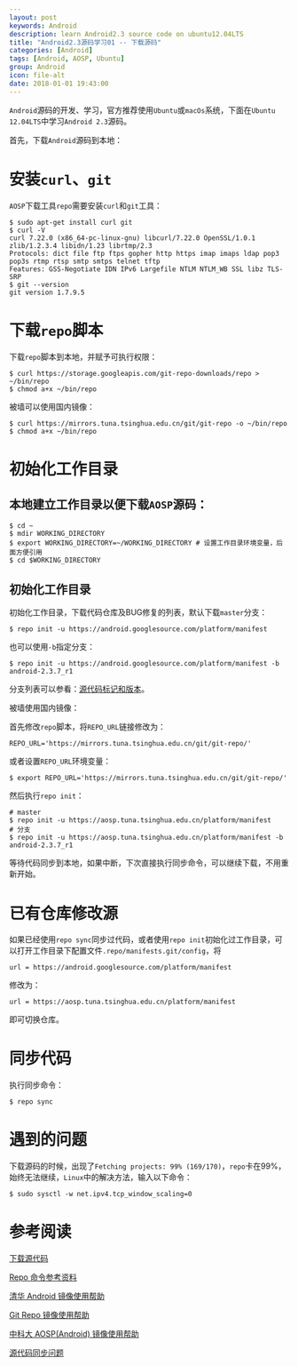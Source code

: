 ```yaml
---
layout: post
keywords: Android
description: learn Android2.3 source code on ubuntu12.04LTS
title: "Android2.3源码学习01 -- 下载源码"
categories: [Android]
tags: [Android, AOSP, Ubuntu]
group: Android
icon: file-alt
date: 2018-01-01 19:43:00
---
```


`Android`源码的开发、学习，官方推荐使用`Ubuntu`或`macOs`系统，下面在`Ubuntu 12.04LTS`中学习`Android 2.3`源码。

首先，下载`Android`源码到本地：

# 安装`curl`、`git`

`AOSP`下载工具`repo`需要安装`curl`和`git`工具：

    $ sudo apt-get install curl git
    $ curl -V
    curl 7.22.0 (x86_64-pc-linux-gnu) libcurl/7.22.0 OpenSSL/1.0.1 zlib/1.2.3.4 libidn/1.23 librtmp/2.3
    Protocols: dict file ftp ftps gopher http https imap imaps ldap pop3 pop3s rtmp rtsp smtp smtps telnet tftp
    Features: GSS-Negotiate IDN IPv6 Largefile NTLM NTLM_WB SSL libz TLS-SRP
    $ git --version
    git version 1.7.9.5

<!--excerpt-->

# 下载`repo`脚本

下载`repo`脚本到本地，并赋予可执行权限：

    $ curl https://storage.googleapis.com/git-repo-downloads/repo > ~/bin/repo
    $ chmod a+x ~/bin/repo

被墙可以使用国内镜像：

    $ curl https://mirrors.tuna.tsinghua.edu.cn/git/git-repo -o ~/bin/repo
    $ chmod a+x ~/bin/repo

# 初始化工作目录

## 本地建立工作目录以便下载`AOSP`源码：

    $ cd ~
    $ mdir WORKING_DIRECTORY
    $ export WORKING_DIRECTORY=~/WORKING_DIRECTORY # 设置工作目录环境变量，后面方便引用
    $ cd $WORKING_DIRECTORY

## 初始化工作目录

初始化工作目录，下载代码仓库及BUG修复的列表，默认下载`master`分支：

    $ repo init -u https://android.googlesource.com/platform/manifest

也可以使用`-b`指定分支：

    $ repo init -u https://android.googlesource.com/platform/manifest -b android-2.3.7_r1

分支列表可以参看：[源代码标记和版本](https://source.android.com/source/build-numbers.html#source-code-tags-and-builds)。

被墙使用国内镜像：

首先修改`repo`脚本，将`REPO_URL`链接修改为：

    REPO_URL='https://mirrors.tuna.tsinghua.edu.cn/git/git-repo/'

或者设置`REPO_URL`环境变量：

    $ export REPO_URL='https://mirrors.tuna.tsinghua.edu.cn/git/git-repo/'

然后执行`repo init`：

    # master
    $ repo init -u https://aosp.tuna.tsinghua.edu.cn/platform/manifest
    # 分支
    $ repo init -u https://aosp.tuna.tsinghua.edu.cn/platform/manifest -b android-2.3.7_r1

等待代码同步到本地，如果中断，下次直接执行同步命令，可以继续下载，不用重新开始。

# 已有仓库修改源

如果已经使用`repo sync`同步过代码，或者使用`repo init`初始化过工作目录，可以打开工作目录下配置文件`.repo/manifests.git/config`，将

    url = https://android.googlesource.com/platform/manifest

修改为：

    url = https://aosp.tuna.tsinghua.edu.cn/platform/manifest

即可切换仓库。

# 同步代码

执行同步命令：

    $ repo sync

# 遇到的问题

下载源码的时候，出现了`Fetching projects: 99% (169/170)`，`repo`卡在99%，始终无法继续，`Linux`中的解决方法，输入以下命令：

    $ sudo sysctl -w net.ipv4.tcp_window_scaling=0

# 参考阅读

[下载源代码](https://source.android.com/source/downloading)

[Repo 命令参考资料](https://source.android.com/source/using-repo)

[清华 Android 镜像使用帮助](https://mirrors.tuna.tsinghua.edu.cn/help/AOSP/)

[Git Repo 镜像使用帮助](https://mirrors.tuna.tsinghua.edu.cn/help/git-repo/)

[中科大 AOSP(Android) 镜像使用帮助](https://lug.ustc.edu.cn/wiki/mirrors/help/aosp)

[源代码同步问题](https://source.android.com/source/known-issues#difficulties-syncing-the-source-tree-tcp-issues)